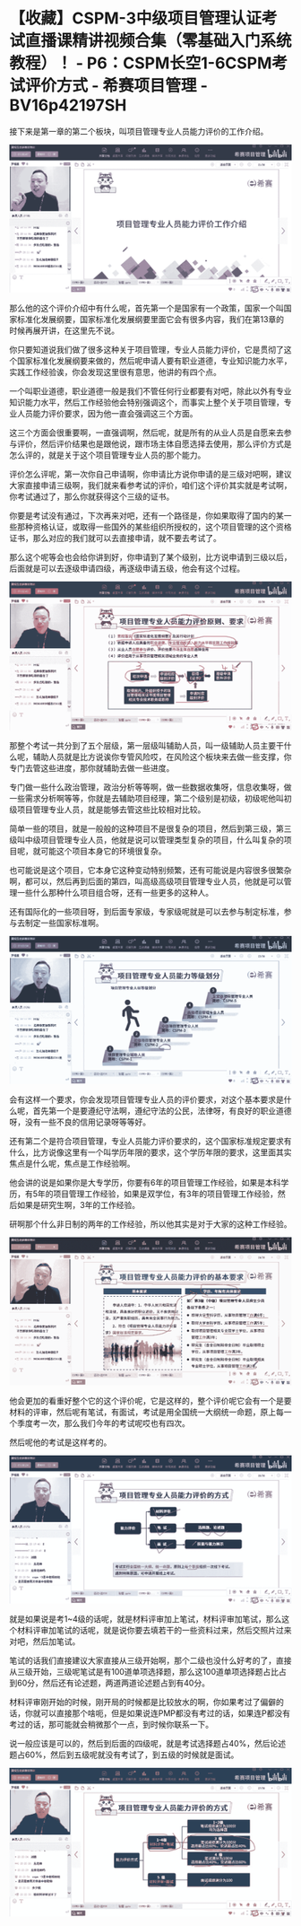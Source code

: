 # 【收藏】CSPM-3中级项目管理认证考试直播课精讲视频合集（零基础入门系统教程）！ - P6：CSPM长空1-6CSPM考试评价方式 - 希赛项目管理 - BV16p42197SH

接下来是第一章的第二个板块，叫项目管理专业人员能力评价的工作介绍。

![](img/5b525d5b837b270f0e616435fbe68371_1.png)

那么他的这个评价介绍中有什么呢，首先第一个是国家有一个政策，国家一个叫国家标准化发展纲要，国家标准化发展纲要里面它会有很多内容，我们在第13章的时候再展开讲，在这里先不说。

你只要知道说我们做了很多这种关于项目管理，专业人员能力评价，它是贯彻了这个国家标准化发展纲要来做的，然后呢申请人要有职业道德，专业知识能力水平，实践工作经验诶，你会发现这里很有意思，他讲的有四个点。

一个叫职业道德，职业道德一般是我们不管任何行业都要有对吧，除此以外有专业知识能力水平，然后工作经验他会特别强调这个，而事实上整个关于项目管理，专业人员能力评价要求，因为他一直会强调这三个方面。

这三个方面会很重要啊，一直强调啊，然后呢，就是所有的从业人员是自愿来去参与评价，然后评价结果也是跟他说，跟市场主体自愿选择去使用，那么评价方式是怎么评的，就是关于这个项目管理专业人员的那个能力。

评价怎么评呢，第一次你自己申请啊，你申请比方说你申请的是三级对吧啊，建议大家直接申请三级啊，我们就来看参考试的评价，咱们这个评价其实就是考试啊，你考试通过了，那么你就获得这个三级的证书。

你要是考试没有通过，下次再来对吧，还有一个路径是，你如果取得了国内的某一些那种资格认证，或取得一些国外的某些组织所授权的，这个项目管理的这个资格证书，那么对应的我们就可以去直接申请，就不要去考试了。

那么这个呢等会也会给你讲到好，你申请到了某个级别，比方说申请到三级以后，后面就是可以去逐级申请四级，再逐级申请五级，他会有这个过程。



![](img/5b525d5b837b270f0e616435fbe68371_3.png)

那整个考试一共分到了五个层级，第一层级叫辅助人员，叫一级辅助人员主要干什么呢，辅助人员就是比方说诶你专管风险哎，在风险这个板块来去做一些支撑，你专门去管这些进度，那你就辅助去做一些进度。

专门做一些什么政治管理，政治分析等等啊，做一些数据收集呀，信息收集呀，做一些需求分析啊等等，你就是去辅助项目经理，第二个级别是初级，初级呢他叫初级项目管理专业人员，就是能够去管这些比较相对比较。

简单一些的项目，就是一般般的这种项目不是很复杂的项目，然后到第三级，第三级叫中级项目管理专业人员，他就是说可以管理类型复杂的项目，什么叫复杂的项目呢，就可能这个项目本身它的环境很复杂。

也可能说是这个项目，它本身它这种变动特别频繁，还有可能说是内容很多很繁杂啊，都可以，然后再到后面的第四，叫高级高级项目管理专业人员，他就是可以管理一些什么那种什么项目组合呀，还有一些更多的这种人。

还有国际化的一些项目呀，到后面专家级，专家级呢就是可以去参与制定标准，参与去制定一些国家标准啊。

![](img/5b525d5b837b270f0e616435fbe68371_5.png)

会有这样一个要求，你会发现项目管理专业人员的评价要求，对这个基本要求是什么呢，首先第一个是要遵纪守法啊，遵纪守法的公民，法律呀，有良好的职业道德呀，没有一些不良的信用记录呀等等好。

还有第二个是符合项目管理，专业人员能力评价要求的，这个国家标准规定要求有什么，比方说像这里有一个叫学历年限的要求，这个学历年限的要求，这里面其实焦点是什么呢，焦点是工作经验啊。

他会讲的说是如果你是大专学历，你要有6年的项目管理工作经验，如果是本科学历，有5年的项目管理工作经验，如果是双学位，有3年的项目管理工作经验，然后如果是研究生啊，3年的工作经验。

研啊那个什么非日制的两年的工作经验，所以他其实是对于大家的这种工作经验。

![](img/5b525d5b837b270f0e616435fbe68371_7.png)

他会更加的看重好整个它的这个评价呢，它是这样的，整个评价呢它会有一个是要材料的评审，然后呢有笔试，有面试，考试是用全国统一大纲统一命题，原上每一个季度考一次，那么我们今年的考试呢哎也有四次。

然后呢他的考试是这样考的。

![](img/5b525d5b837b270f0e616435fbe68371_9.png)

就是如果说是考1~4级的话呢，就是材料评审加上笔试，材料评审加笔试，那么这个材料评审加笔试的话呢，就是说你要去填若干的一些资料过来，然后交照片过来对吧，然后加笔试。

笔试的话我们直接建议大家直接从三级开始啊，那个二级也没什么好考的了，直接从三级开始，三级呢笔试是有100道单项选择题，那么这100道单项选择题占比占到60分，然后还有论述题，两道两道论述题占到有40分。

材料评审刚开始的时候，刚开局的时候都是比较放水的啊，你如果考过了偏僻的话，你就可以直接那个啥呃，但是如果说连PMP都没有考过的话，如果连P都没有考过的话，那可能就会稍微那个一点，到时候你联系一下。

说一般应该是可以的，然后到后面的四级呢，就是考试选择题占40%，然后论述题占60%，然后到五级呢就没有考试了，到五级的时候就是面试。



![](img/5b525d5b837b270f0e616435fbe68371_11.png)